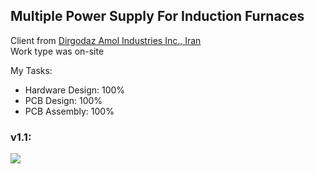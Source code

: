 ## Multiple Power Supply For Induction Furnaces

Client from [Dirgodaz Amol Industries Inc., Iran](https://dirgodazamol.com/en/)  
Work type was on-site

My Tasks:  
- Hardware Design:	100%
- PCB Design: 		100%
- PCB Assembly: 	100%

### v1.1:
![](https://s32.picofile.com/file/8478141042/v1_1.jpg)